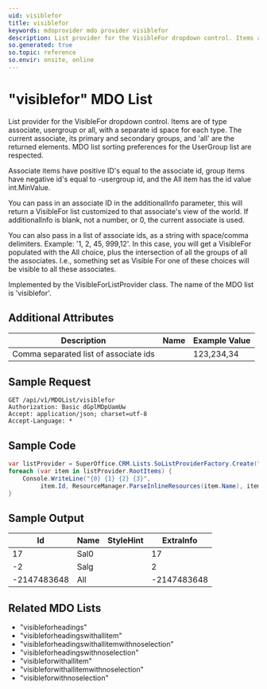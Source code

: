 ```yaml
---
uid: visiblefor
title: visiblefor
keywords: mdoprovider mdo provider visiblefor
description: List provider for the VisibleFor dropdown control. Items are of type associate, usergroup or all, with a separate id space for each type. The current associate, its primary and secondary groups, and 'all' are the returned elements. MDO list sorting preferences for the UserGroup list are respected.
so.generated: true
so.topic: reference
so.envir: onsite, online
---
```


# "visiblefor" MDO List
List provider for the VisibleFor dropdown control. Items are of type associate, usergroup or all, with
a separate id space for each type. The current associate, its primary and secondary groups, and 'all' are
the returned elements. MDO list sorting preferences for the UserGroup list are respected.

Associate items have positive ID's equal to the associate id, group items have negative id's equal to -usergroup id,
and the All item has the id value int.MinValue.


You can pass in an associate ID in the additionalInfo parameter, this will return a VisibleFor list customized to that
associate's view of the world. If additionalInfo is blank, not a number, or 0, the current associate is used.


You can also pass in a list of associate ids, as a string with space/comma delimiters.
Example: '1, 2, 45, 999,12'. In this case, you will get a VisibleFor populated with the All choice,
plus the intersection of all the groups of all the associates. I.e., something set as Visible For
one of these choices will be visible to all these associates.

Implemented by the <see cref="T:SuperOffice.CRM.Lists.VisibleForListProvider">VisibleForListProvider</see> class.
The name of the MDO list is 'visiblefor'.

## Additional Attributes

| Description | Name | Example Value |
|-----|-----|------|
|Comma separated list of associate ids| |123,234,34|





## Sample Request

```http!
GET /api/v1/MDOList/visiblefor
Authorization: Basic dGplMDpUamUw
Accept: application/json; charset=utf-8
Accept-Language: *

```

## Sample Code
```cs
var listProvider = SuperOffice.CRM.Lists.SoListProviderFactory.Create("visiblefor", forceFlatList: true);
foreach (var item in listProvider.RootItems) {
    Console.WriteLine("{0} {1} {2} {3}", 
         item.Id, ResourceManager.ParseInlineResources(item.Name), item.StyleHint, item.ExtraInfo);
}
```

## Sample Output

|Id   | Name  |StyleHint|ExtraInfo |
| --- | ----- | ------- | -------- |
|17|Sal0||17|
|-2|Salg||2|
|-2147483648|All||-2147483648|


## Related MDO Lists

* "visibleforheadings"
* "visibleforheadingswithallitem"
* "visibleforheadingswithallitemwithnoselection"
* "visibleforheadingswithnoselection"
* "visibleforwithallitem"
* "visibleforwithallitemwithnoselection"
* "visibleforwithnoselection"

